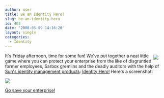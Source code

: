 ```yaml
---
author: user
title: Be an Identity Hero!
slug: be-an-identity-hero
id: 403
date: '2008-05-09 14:16:20'
layout: single
categories:
  - Identity
---
```


<span style="margin: 5px; float: right;">[![](http://blog.superpat.com/wp-content/uploads/2009/09/IdentityHero.png) ](http://sun.com/identityhero)</span> 

It's Friday afternoon, time for some fun! We've put together a neat little game where you can protect your enterprise from the like of disgruntled former employees, Sarbox gremlins and the deadly auditors with the help of [Sun's identity management products](http://www.sun.com/identity): [Identity Hero!](http://sun.com/identityhero) Here's a screenshot:

[![](http://blogs.sun.com/idmbuzz/resource/powerup3.JPG)](http://sun.com/identityhero)

[Go save your enterprise!](http://sun.com/identityhero)